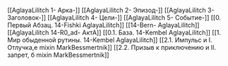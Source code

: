 [[AglayaLilitch 1- Арка-]]
[[AglayaLilitch 2- Эпизод-]]
[[AglayaLilitch 3- Заголовок-]]
[[AglayaLilitch 4- Цели-]]
[[AglayaLilitch 5- Событие-]]
[[0. Первый Абзац. 14-Fishki AglayaLilitch]]
[[14-Bern- AglayaLilitch]]
[[AglayaLilitch 14-R0_ad- АктА]]
[[0.1. База. 14-Kembel AglayaLilitch]]
[[1. Мир обыденной рутины. 14-Kembel AglayaLilitch]]
[[2.1. Импульс и I. Отлучка,е mixin MarkBessmertnik]]
[[2.2. Призыв к приключению и II. запрет, б mixin MarkBessmertnik]]
